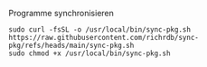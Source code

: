 Programme synchronisieren
```
sudo curl -fsSL -o /usr/local/bin/sync-pkg.sh https://raw.githubusercontent.com/richrdb/sync-pkg/refs/heads/main/sync-pkg.sh
sudo chmod +x /usr/local/bin/sync-pkg.sh
```
